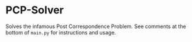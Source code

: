 # PCP-Solver

Solves the infamous Post Correspondence Problem.  See comments at the bottom of `main.py` for instructions and usage.
